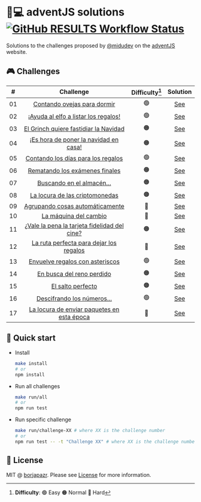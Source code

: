 # 🎅💻️ adventJS solutions [![GitHub RESULTS Workflow Status](https://img.shields.io/github/workflow/status/borjapazr/adventjs-solutions/RESULTS?style=flat-square&logo=github&label=RESULTS)](https://github.com/borjapazr/adventjs-solutions/actions)

Solutions to the challenges proposed by [@midudev](https://midu.dev/) on the [adventJS](https://adventjs.dev/) website.

## 🎮️ Challenges

|  #  |                          Challenge                           | Difficulty[^1] |            Solution             |
| :-: | :----------------------------------------------------------: | :------------: | :-----------------------------: |
| 01  |         [Contando ovejas para dormir](challenge-01)          |       🟢       | [See](challenge-01/solution.js) |
| 02  |     [¡Ayuda al elfo a listar los regalos!](challenge-02)     |       🟢       | [See](challenge-02/solution.js) |
| 03  |    [El Grinch quiere fastidiar la Navidad](challenge-03)     |       🟠       | [See](challenge-03/solution.js) |
| 04  |    [¡Es hora de poner la navidad en casa!](challenge-04)     |       🟠       | [See](challenge-04/solution.js) |
| 05  |      [Contando los días para los regalos](challenge-05)      |       🟢       | [See](challenge-05/solution.js) |
| 06  |        [Rematando los exámenes finales](challenge-06)        |       🟠       | [See](challenge-06/solution.js) |
| 07  |          [Buscando en el almacén...](challenge-07)           |       🟠       | [See](challenge-07/solution.js) |
| 08  |        [La locura de las criptomonedas](challenge-08)        |       🟠       | [See](challenge-08/solution.js) |
| 09  |       [Agrupando cosas automáticamente](challenge-09)        |       🔴       | [See](challenge-09/solution.js) |
| 10  |            [La máquina del cambio](challenge-10)             |       🔴       | [See](challenge-10/solution.js) |
| 11  | [¿Vale la pena la tarjeta fidelidad del cine?](challenge-11) |       🟠       | [See](challenge-11/solution.js) |
| 12  |   [La ruta perfecta para dejar los regalos](challenge-12)    |       🔴       | [See](challenge-12/solution.js) |
| 13  |       [Envuelve regalos con asteriscos](challenge-13)        |       🟢       | [See](challenge-13/solution.js) |
| 14  |          [En busca del reno perdido](challenge-14)           |       🟠       | [See](challenge-14/solution.js) |
| 15  |              [El salto perfecto](challenge-15)               |       🟠       | [See](challenge-15/solution.js) |
| 16  |          [Descifrando los números...](challenge-16)          |       🟢       | [See](challenge-16/solution.js) |
| 17  |  [La locura de enviar paquetes en esta época](challenge-17)  |       🔴       | [See](challenge-17/solution.js) |

[^1]: **Difficulty**: 🟢 Easy 🟠 Normal 🔴 Hard

## 🚀 Quick start

- Install

  ```bash
  make install
  # or
  npm install
  ```

- Run all challenges

  ```bash
  make run/all
  # or
  npm run test
  ```

- Run specific challenge

  ```bash
  make run/challenge-XX # where XX is the challenge number
  # or
  npm run test -- -t "Challenge XX" # where XX is the challenge number
  ```

## 🚩 License

MIT @ [borjapazr](https://me.marsmachine.space). Please see [License](LICENSE) for more information.
